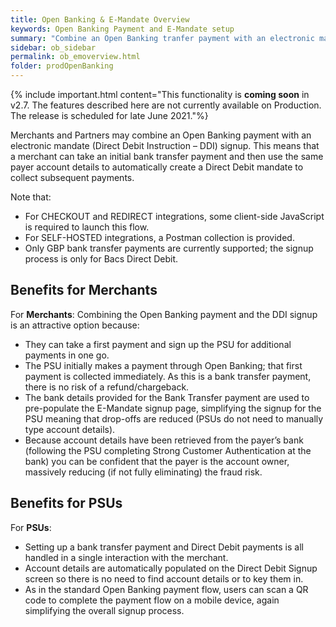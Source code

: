 ```yaml
---
title: Open Banking & E-Mandate Overview
keywords: Open Banking Payment and E-Mandate setup
summary: "Combine an Open Banking tranfer payment with an electronic mandate to better and more seamlessly manage subscriptions."
sidebar: ob_sidebar
permalink: ob_emoverview.html
folder: prodOpenBanking
---
```


{% include important.html content="This functionality is **coming soon** in v2.7. The features described here are not currently available on Production. The release is scheduled for late June 2021."%}

Merchants and Partners may combine an Open Banking payment with an electronic mandate (Direct Debit Instruction – DDI) signup. This means that a merchant can take an initial bank transfer payment and then use the same payer account details to automatically create a Direct Debit mandate to collect subsequent payments.

Note that:

* For CHECKOUT and REDIRECT integrations, some client-side JavaScript is required to launch this flow.
* For SELF-HOSTED integrations, a Postman collection is provided.
* Only GBP bank transfer payments are currently supported; the signup process is only for Bacs Direct Debit. 


## Benefits for Merchants

For **Merchants**:
Combining the Open Banking payment and the DDI signup is an attractive option because:

* They can take a first payment and sign up the PSU for additional payments in one go. 
* The PSU initially makes a payment through Open Banking; that first payment is collected immediately. As this is a bank transfer payment, there is no risk of a refund/chargeback.
* The bank details provided for the Bank Transfer payment are used to pre-populate the E-Mandate signup page, simplifying the signup for the PSU meaning that drop-offs are reduced (PSUs do not need to manually type account details). 
* Because account details have been retrieved from the payer’s bank (following the PSU completing Strong Customer Authentication at the bank) you can be confident that the payer is the account owner, massively reducing (if not fully eliminating) the fraud risk.

## Benefits for PSUs

For **PSUs**:
* Setting up a bank transfer payment and Direct Debit payments is all handled in a single interaction with the merchant.
* Account details are automatically populated on the Direct Debit Signup screen so there is no need to find account details or to key them in.
* As in the standard Open Banking payment flow, users can scan a QR code to complete the payment flow on a mobile device, again simplifying the overall signup process.


